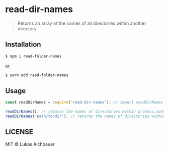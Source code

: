 # read-dir-names

> Returns an array of the names of all directories within another directory

## Installation

```sh
$ npm i read-folder-names
```

or

```sh
$ yarn add read-folder-names
```

## Usage

```js
const readDirNames = require('read-dir-names'); // import readDirNames from 'read-dir-names';

readDirNames(); // returns the names of directories within process.cwd()
readDirNames('path/to/dir'); // returns the names of directories within 'path/to/dir'
```

## LICENSE

MIT © Lukas Aichbauer
